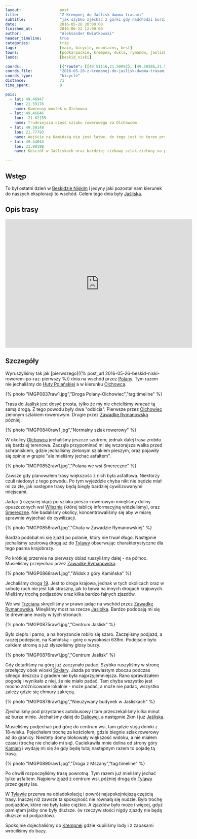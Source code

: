 ```yaml
---
layout:                 post
title:                  "Z Krempnej do Jaślisk dwoma trasami"
subtitle:               "jak szybko zjechać z górki gdy nadchodzi burza"
date:                   2016-05-28 20:00:00
finished_at:            2016-06-22 12:00:00
author:                 "Aleksander Kwiatkowski"
header_timeline:        true
categories:             trip
tags:                   [main, bicycle, mountains, best]
towns:                  [podkarpackie, krempna, dukla, rymanow, jasliska]
lands:                  [beskid_niski]

coords:                 [{"route": [[49.51116,21.50092], [49.50386,21.53602], [49.49466,21.56615], [49.48100,21.57387], [49.47191,21.59190], [49.47041,21.61198], [49.46260,21.63147], [49.47063,21.64425], [49.46293,21.66717], [49.46126,21.69472], [49.46784,21.69738], [49.47275,21.70803], [49.50118,21.70004], [49.50598,21.71309], [49.50670,21.73755], [49.49856,21.76356], [49.50141,21.77798], [49.48351,21.80596], [49.47682,21.80768], [49.45060,21.78819], [49.44619,21.79875], [49.44017,21.80218], [49.44619,21.79858], [49.45462,21.78261], [49.46137,21.75163], [49.46221,21.73506], [49.47582,21.70846], [49.47057,21.70459], [49.46756,21.69661], [49.47671,21.67335], [49.49310,21.64837], [49.51122,21.62923], [49.50063,21.62022], [49.49946,21.58383], [49.49466,21.56598]], "type": "bicycle"}]
coords_file:            "2016-05-28-z-krempnej-do-jaslisk-dwoma-trasami.json"
coords_type:            "bicycle"
distance:               71
time_spent:             9

pois:
  - lat: 49.46947
    lon: 21.59176
    name: Kamienny mostek w Olchowcu
  - lat: 49.46646
    lon:  21.62155  
    name: Trudniejsza część szlaku rowerowego za Olchowcem
  - lat: 49.50148
    lon: 21.77793  
    name: Wejście na Kamińską nie jest łatwe, do tego jest to teren prywatny, ale widoki są warte tego.
  - lat: 49.44044
    lon: 21.80198  
    name: Kościół w Jaśliskach oraz bardziej ciekawy szlak zielony na południe.

---
```


[wiki-beskid-niski]:        https://pl.wikipedia.org/wiki/Beskid_Niski
[wiki-jasliska]:            https://pl.wikipedia.org/wiki/Ja%C5%9Bliska
[wiki-polany]:              https://pl.wikipedia.org/wiki/Polany_(wojew%C3%B3dztwo_podkarpackie)
[wiki-huta-polanska]:       https://pl.wikipedia.org/wiki/Huta_Pola%C5%84ska
[wiki-olchowiec]:           https://pl.wikipedia.org/wiki/Olchowiec_(powiat_kro%C5%9Bnie%C5%84ski)
[wiki-zawadka-rymanowska]:  https://pl.wikipedia.org/wiki/Zawadka_Rymanowska
[wiki-wilsznia]:            https://pl.wikipedia.org/wiki/Wilsznia
[wiki-smereczne]:           https://pl.wikipedia.org/wiki/Smereczne
[wiki-tylawa]:              https://pl.wikipedia.org/wiki/Tylawa
[wiki-droga-19]:            https://pl.wikipedia.org/wiki/Droga_krajowa_nr_19_(Polska)
[wiki-jasiolka]:            https://pl.wikipedia.org/wiki/Jasio%C5%82ka
[wiki-szklary]:             https://pl.wikipedia.org/wiki/Szklary_(powiat_kro%C5%9Bnie%C5%84ski)
[wiki-kamien]:              https://pl.wikipedia.org/wiki/Kamie%C5%84_(nad_Ja%C5%9Bliskami)
[wiki-trzciana]:            https://pl.wikipedia.org/wiki/Trzciana_(powiat_kro%C5%9Bnie%C5%84ski)
[wiki-daliowa]:             https://pl.wikipedia.org/wiki/Daliowa
[wiki-krempna]:             https://pl.wikipedia.org/wiki/Krempna

Wstęp
-----

To był ostatni dzień w [Beskidzie Niskim][wiki-beskid-niski] i jedyny jaki pozostał nam kierunek
do naszych eksploracji to wschód. Celem tego dnia były [Jaśliska][wiki-jasliska].

Opis trasy
----------

<iframe height='405' width='590' frameborder='0' allowtransparency='true' scrolling='no' src='https://www.strava.com/activities/592043342/embed/be4c960a5b8df6e2dbe76acee152516164af937c'></iframe>

Szczegóły
---------

Wyruszyliśmy tak jak [pierwszego]({% post_url 2016-05-26-beskid-niski-rowerem-po-raz-pierwszy %})
dnia na wschód przez [Polany][wiki-polany]. Tym
razem nie jechaliśmy do [Huty Polańskiej][wiki-huta-polanska] a w kierunku
[Olchowca][wiki-olchowiec].

{% photo "IMGP0837raw1.jpg","Droga Polany-Olchowiec","tag:timeline" %}

Trasa do [Jaślisk][wiki-jasliska] jest dosyć prosta, tylko że my nie chcieliśmy
wracać tą samą drogą. Z tego powodu były dwa "odbicia". Pierwsze
przez [Olchowiec][wiki-olchowiec] zielonym szlakiem rowerowym. Drugie
przez [Zawadkę Rymanowską][wiki-zawadka-rymanowska] później.

{% photo "IMGP0840raw1.jpg","Normalny szlak rowerowy" %}

W okolicy [Olchowca][wiki-olchowiec] jechaliśmy jeszcze szutrem, jednak dalej
trasa zrobiła się bardziej terenowa. Zaczęła przypominać mi się wczorajsza
walka przed schroniskiem,
gdzie jechaliśmy zielonym szlakiem pieszym,
oraz pojawiły się opinie w grupie "ale mieliśmy jechać asfaltem".

{% photo "IMGP0852raw1.jpg","Polana we wsi Smereczne" %}

Zawsze gdy planowałem trasy większość z nich była asfaltowa. Niektórzy czuli
niedosyt z tego powodu. Po tym wyjeździe chyba nikt nie będzie miał mi za złe,
jak następne trasy będą biegły bardziej cywilizowanymi miejscami.

Jadąc (i częściej idąc) po szlaku pieszo-rowerowym minęliśmy doliny opuszczonych wsi
[Wilsznia][wiki-wilsznia] (której tablicę informacyjną widzieliśmy), oraz
[Smereczne][wiki-smereczne]. Nie badaliśmy okolicy, koncentrowaliśmy się
aby w miarę sprawnie wyjechać do cywilizacji.

{% photo "IMGP0858raw1.jpg","Chata w Zawadzie Rymanowskiej" %}

Bardzo podobał mi się zjazd po polanie, który nie trwał długo. Następnie
jechaliśmy szutrową drogą aż do [Tylawy][wiki-tylawa] obserwując charakterystyczne
dla tego pasma krajobrazy.

Po krótkiej przerwie na pierwszy obiad ruszyliśmy dalej - na północ. Musieliśmy
przejechać przez [Zawadkę Rymanowską][wiki-zawadka-rymanowska].

{% photo "IMGP0868raw1.jpg","Widok z góry Kamińska" %}

Jechaliśmy drogą [19][wiki-droga-19]. Jest to droga krajowa, jednak w tych okolicach
oraz w sobotę ruch nie jest tak straszny, jak to bywa na innych drogach krajowych.
Mieliśmy trochę podjazdów oraz kilka bardzo fajnych zjazdów.

We wsi [Trzciana][wiki-trzciana] skręciliśmy w prawo jadąc na wschód
przez [Zawadkę Rymanowską][wiki-zawadka-rymanowska]. Minęliśmy most na
rzecze [Jasiołka][wiki-jasiolka]. Bardzo podobają mi się te drewniane mosty
w tych stronach.

{% photo "IMGP0875raw1.jpg","Centrum Jaślisk" %}

Było ciepło i parno, a na horyzoncie robiło się szaro. Zaczęliśmy podjazd, a
raczej podejście, na Kamińską - górę o wysokości 639m. Podejście było całkiem
stromę a już słyszeliśmy głosy burzy.

{% photo "IMGP0876raw1.jpg","Centrum Jaślisk" %}

Gdy dotarliśmy na górę już zaczynało padać. Szybko ruszyliśmy w stronę przełęczy
obok wioski [Szklary][wiki-szklary]. Jazda po trawiastym zboczu podczas silnego
deszczu z gradem nie była najprzyjemniejsza. Rano sprawdzałem pogodę i wynikało
z niej, że nie miało padać. Tam chyba wszystko jest mocno zróżnicowane lokalnie -
może padać, a może nie padać, wszystko zależy gdzie się chmury zakręcą.

{% photo "IMGP0878raw1.jpg","Nieużywany budynek w Jaśliskach" %}

Zjechaliśmy pod przystanek autobusowy i tam przeczekaliśmy kilka minut aż burza
minie. Jechaliśmy dalej do [Daliowej][wiki-daliowa], a następnie 2km i już
[Jaśliska][wiki-jasliska].

Musieliśmy podjechać pod górę do centrum wsi, tam gdzie stoją domki
z 18-wieku. Pojechałem trochę za kościołem, gdzie biegnie szlak rowerowy aż
do granicy. Niestety domy blokowały większość widoku, a nie miałem czasu (trochę
nie chciało mi się). Caciekawiła mnie dolina od strony góry [Kamień][wiki-kamien]
i wydaję mi się że gdy będę tutaj następnym razem to pojadę tą trasą.

{% photo "IMGP0890raw1.jpg","Droga z Mszany","tag:timeline" %}

Po chwili rozpoczęliśmy trasę powrotną. Tym razem już mieliśmy jechać tylko
asfaltem. Najpierw zjazd z centrum wsi, później drogą do [Tylawy][wiki-tylawa]
przez gęsty las.

W [Tylawie][wiki-tylawa] przerwa na obiadokolację i powrót najspokojniejszą
częścią trasy. Inaczej niż zawsze ta spokojność nie równałą się nudzie. Było
trochę podjazdów, które nie były takie ciężkie. A zjazdów było może i więcej,
gdyż pamiętam jakby one były dłuższe. (w rzeczywistości nigdy zjazdy nie będą dłuższe
od podjazdów).

Spokojnie dojechaliśmy do [Krempnej][wiki-krempna] gdzie kupiliśmy lody i z
zapasami wróciliśmy do bazy.
